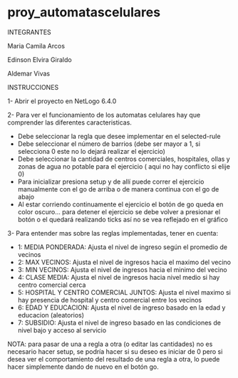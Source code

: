 # proy_automatascelulares

 INTEGRANTES 

Maria Camila Arcos

Edinson Elvira Giraldo

Aldemar Vivas


INSTRUCCIONES 

1- Abrir el proyecto en NetLogo 6.4.0

2- Para ver el funcionamiento de los automatas celulares hay que comprender las diferentes caracteristicas.
  - Debe seleccionar la regla que desee implementar en el selected-rule
  - Debe seleccionar el número de barrios (debe ser mayor a 1, si selecciona 0 este no lo dejará realizar el ejercicio)
  - Debe seleccionar la cantidad de centros comerciales, hospitales, ollas y zonas de agua no potable para el ejercicio ( aqui no hay conflicto si elije 0)
  - Para inicializar presiona setup y de allí puede correr el ejercicio manualmente con el go de arriba o de manera continua con el go de abajo
  - Al estar corriendo continuamente el ejercicio el botón de go queda en color oscuro... para detener el ejercicio se debe volver a presionar el botón o el quedará realizando ticks así no se vea reflejado en el gráfico

3- Para entender mas sobre las reglas implementadas, tener en cuenta:
  - 1: MEDIA PONDERADA: Ajusta el nivel de ingreso según el promedio de vecinos
  - 2: MAX VECINOS: Ajusta el nivel de ingresos hacia el maximo del vecino
  - 3: MIN VECINOS: Ajusta el nivel de ingresos hacia el minimo del vecino
  - 4: CLASE MEDIA: Ajusta el nivel de ingresos hacia nivel medio si hay centro comercial cerca
  - 5: HOSPITAL Y CENTRO COMERCIAL JUNTOS: Ajusta el nivel maximo si hay presencia de hospital y centro comercial entre los vecinos
  - 6: EDAD Y EDUCACION: Ajusta el nivel de ingreso basado en la edad y educacion (aleatorios)
  - 7: SUBSIDIO: Ajusta el nivel de ingreso basado en las condiciones de nivel bajo y acceso al servicio

NOTA: para pasar de una a regla a otra (o editar las cantidades) no es necesario hacer setup, se podría hacer si su deseo es iniciar de 0 pero si desea ver el comportamiento del resultado de una regla a otra, lo puede hacer simplemente dando de nuevo en el botón go.
  
